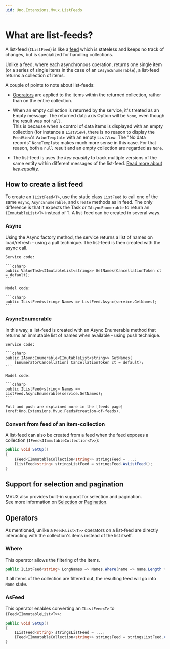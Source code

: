 ```yaml
---
uid: Uno.Extensions.Mvux.ListFeeds
---
```


# What are list-feeds?

A list-feed (`IListFeed`) is like a [feed](xref:Uno.Extensions.Mvux.Feeds) which is stateless and keeps no track of changes, but is specialized for handling collections.

Unlike a feed, where each asynchronous operation, returns one single item (or a series of single items in the case of an `IAsyncEnumerable`), a list-feed returns a collection of items.  

A couple of points to note about list-feeds:

- [Operators](#operators) are applied to the items within the returned collection, rather than on the entire collection.

- When an empty collection is returned by the service, it's treated as an Empty message. The returned data axis Option will be `None`, even though the result was not `null`.  
This is because when a control of data items is displayed with an empty collection (for instance a `ListView`), there is no reason to display the `FeedView`'s `ValueTemplate` with an empty `ListView`. The "No data records" `NoneTemplate` makes much more sense in this case. For that reason, both a `null` result and an empty collection are regarded as `None`.

- The list-feed is uses the _key equality_ to track multiple versions of the same entity within different messages of the list-feed.
[Read more about _key equality_](xref:Uno.Extensions.KeyEquality.Concept).

## How to create a list feed

To create an `IListFeed<T>`, use the static class `ListFeed` to call one of the same `Async`, `AsyncEnumerable`, and `Create` methods as in feed. The only difference is that it expects the Task or `IAsyncEnumerable` to return an `IImmutableList<T>` instead of `T`.
A list-feed can be created in several ways.

### Async

Using the Async factory method, the service returns a list of names on load/refresh - using a pull technique. The list-feed is then created with the async call.

    Service code:

    ```csharp
    public ValueTask<IImutableList<string>> GetNames(CancellationToken ct = default);
    ```

    Model code:

    ```csharp
    public IListFeed<string> Names => ListFeed.Async(service.GetNames);
    ```

### AsyncEnumerable

In this way, a list-feed is created with an Async Enumerable method that returns an immutable list of names when available - using push technique.

    Service code:  

    ```csharp
    public IAsyncEnumerable<IImutableList<string>> GetNames(
        [EnumeratorCancellation] CancellationToken ct = default);
    ```

    Model code:

    ```csharp
    public IListFeed<string> Names => ListFeed.AsyncEnumerable(service.GetNames);
    ```

    Pull and push are explained more in the [feeds page](xref:Uno.Extensions.Mvux.Feeds#creation-of-feeds).

### Convert from feed of an item-collection

A list-feed can also be created from a feed when the feed exposes a collection (`IFeed<IImmutableCollection<T>>`):

```csharp
public void SetUp()
{
    IFeed<IImmutableCollection<string>> stringsFeed = ...;
    IListFeed<string> stringsListFeed = stringsFeed.AsListFeed();
}
```

## Support for selection and pagination

MVUX also provides built-in support for selection and pagination.  
See more information on [Selection](xref:Uno.Extensions.Mvux.Advanced.Selection) or [Pagination](xref:Uno.Extensions.Mvux.Advanced.Pagination).

## Operators

As mentioned, unlike a `Feed<List<T>>` operators on a list-feed are directly interacting with the collection's items instead of the list itself.

### Where

This operator allows the filtering of the items.  

```csharp
public IListFeed<string> LongNames => Names.Where(name => name.Length >= 10);
```

If all items of the collection are filtered out, the resulting feed will go into `None` state.

### AsFeed

This operator enables converting an `IListFeed<T>` to `IFeed<IImmutableList<T>>`:

```csharp
public void SetUp()
{
    IListFeed<string> stringsListFeed = ...;
    IFeed<IImmutableCollection<string>> stringsFeed = stringsListFeed.AsFeed();
}
```
